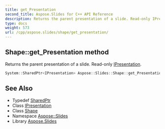 ```yaml
---
title: get_Presentation
second_title: Aspose.Slides for C++ API Reference
description: Returns the parent presentation of a slide. Read-only IPresentation.
type: docs
weight: 573
url: /cpp/aspose.slides/shape/get_presentation/
---
```

## Shape::get_Presentation method


Returns the parent presentation of a slide. Read-only [IPresentation](../../ipresentation/).

```cpp
System::SharedPtr<IPresentation> Aspose::Slides::Shape::get_Presentation() override
```

## See Also

* Typedef [SharedPtr](../../../system/sharedptr/)
* Class [IPresentation](../../ipresentation/)
* Class [Shape](../)
* Namespace [Aspose::Slides](../../)
* Library [Aspose.Slides](../../../)
